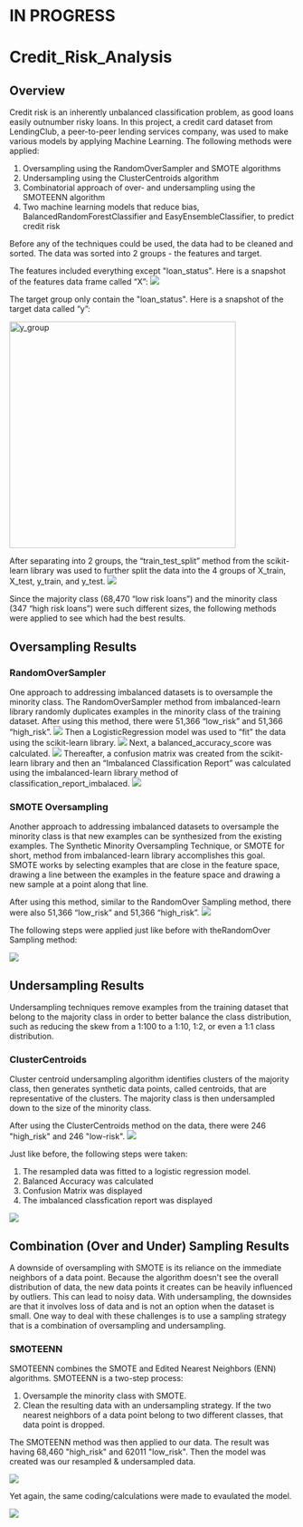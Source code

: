 # IN PROGRESS
# Credit_Risk_Analysis

## Overview
Credit risk is an inherently unbalanced classification problem, as good loans easily outnumber risky
loans. In this project, a credit card dataset from LendingClub, a peer-to-peer lending services
company, was used to make various models by applying Machine Learning.
The following methods were applied:
1) Oversampling using the RandomOverSampler and SMOTE algorithms
2) Undersampling using the ClusterCentroids algorithm
3) Combinatorial approach of over- and undersampling using the SMOTEENN algorithm
4) Two machine learning models that reduce bias, BalancedRandomForestClassifier and
EasyEnsembleClassifier, to predict credit risk


Before any of the techniques could be used, the data had to be cleaned and sorted. The data was sorted into 2 groups - the features and target.

The features included everything except "loan_status". Here is a snapshot of the features data frame called “X”:
![](Resources/X_group.png)

The target group only contain the "loan_status". Here is a snapshot of the target data called “y”:

<img src="Resources/y_group.png" alt="y_group" style="width:400px;"/>

After separating into 2 groups, the “train_test_split” method from the scikit-learn library was used to further split
the data into the 4 groups of X_train, X_test, y_train, and y_test.
![](Resources/train_test_groups.png)

Since the majority class (68,470 “low risk loans”) and the minority class (347 “high risk loans”) were such different sizes, the following methods were applied to see which had the best results.

## Oversampling Results

### RandomOverSampler
One approach to addressing imbalanced datasets is to oversample the minority class. The RandomOverSampler method from imbalanced-learn library randomly duplicates examples in the minority class of the training dataset. After using this method, there were 51,366 “low_risk” and 51,366 “high_risk”.
![](Resources/random_over_sampler.png)
Then a LogisticRegression model was used to “fit” the data using the scikit-learn library.
![](Resources/rand_log_reg.png)
Next, a balanced_accuracy_score was calculated.
![](Resources/rand_acc.png)
Thereafter, a confusion matrix was created from the scikit-learn library and then an “Imbalanced
Classification Report” was calculated using the imbalanced-learn library method of classification_report_imbalaced.
![](Resources/rand_conf_class.png)

### SMOTE Oversampling
Another approach to addressing imbalanced datasets to oversample the minority class is that new examples can be synthesized from the existing examples. The Synthetic Minority Oversampling Technique, or SMOTE for short, method from imbalanced-learn library accomplishes this goal. SMOTE works by selecting examples that are close in the feature space, drawing a line between the examples in the feature space and drawing a new sample at a point along that line. 

After using this method, similar to the RandomOver Sampling method, there were also 51,366
“low_risk” and 51,366 “high_risk”.
![](Resources/smote.png)

The following steps were applied just like before with theRandomOver Sampling method: 

![](Resources/smote_2.png)





## Undersampling Results
Undersampling techniques remove examples from the training dataset that belong to the majority class in order to better balance the class distribution, such as reducing the skew from a 1:100 to a 1:10, 1:2,
or even a 1:1 class distribution.

### ClusterCentroids
Cluster centroid undersampling algorithm identifies clusters of the majority class, then generates synthetic data points, called centroids, that are representative of the clusters. The majority class is then undersampled down to the size of the minority class.

After using the ClusterCentroids method on the data, there were 246 "high_risk" and 246 "low-risk". 
![](Resources/cluster_count.png)

Just like before, the following steps were taken:
1) The resampled data was fitted to a logistic regression model. 
2) Balanced Accuracy was calculated
3) Confusion Matrix was displayed
4) The imbalanced classfication report was displayed

![](Resources/cluster_more.png)

## Combination (Over and Under) Sampling Results
A downside of oversampling with SMOTE is its reliance on the immediate neighbors of a data point. Because the algorithm doesn't see the overall distribution of data, the new data points it creates can be heavily influenced by outliers. This can lead to noisy data. With undersampling, the downsides are that it involves loss of data and is not an option when the dataset is small. One way to deal with these challenges is to use a sampling strategy that is a combination of oversampling and undersampling.


### SMOTEENN
SMOTEENN combines the SMOTE and Edited Nearest Neighbors (ENN) algorithms. SMOTEENN is a two-step process:
1) Oversample the minority class with SMOTE.
2) Clean the resulting data with an undersampling strategy. If the two nearest neighbors of a data point belong to two different classes, that data point is dropped.

The SMOTEENN method was then applied to our data.  The result was having 68,460 "high_risk" and 62011 "low_risk". Then the model was created was our resampled & undersampled data.

![](Resources/smoteenn.png)

Yet again, the same coding/calculations were made to evaulated the model.

![](Resources/smoteenn_2.png)





